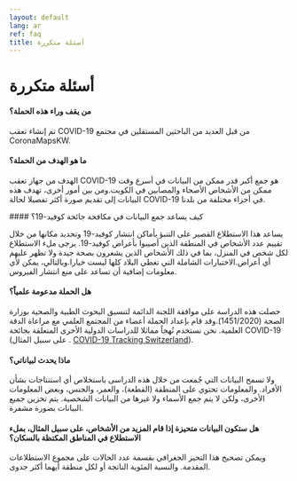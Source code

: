 ```yaml
---
layout: default
lang: ar
ref: faq
title: أسئلة متكررة
---
```

# أسئلة متكررة

#### من يقف وراء هذه الحملة؟ ‪‬ 

تم إنشاء تعقب COVID-19 من قبل العديد من الباحثين المستقلين في مجتمع CoronaMapsKW.

#### ما هو الهدف من الحملة؟ 

الهدف من جهاز تعقب COVID-19 هو جمع أكبر قدر ممكن من البيانات في أسرع وقت ممكن من الأشخاص الأصحاء والمصابين في الكويت.ومن بين أمور أخرى، تهدف هذه البيانات إلى تقديم صورة أكثر تفصيلا لحالة COVID-19 في أجزاء مختلفة من بلدنا.

####‪  كيف يساعد جمع البيانات في مكافحة جائحة كوفيد‫-‬19؟ 

يساعد هذا الاستطلاع القصير على التنبؤ بأماكن انتشار كوفيد-19 وتحديد مكانها من خلال تقييم عدد الأشخاص في المنطقة الذين أصيبوا بأعراض كوفيد-19. يرجى ملء الاستطلاع لكل شخص في المنزل، بما في ذلك الأشخاص الذين يشعرون بصحة جيدة ولا تظهر عليهم أي أعراض.الاختبارات الشاملة التي تغطي البلاد كلها ليست خيارا.وبالتالي، يمكن لأي معلومات إضافية أن تساعد على منع انتشار الفيروس.

#### ‪‬هل الحملة مدعومة علمياً؟
 
حصلت هذه الدراسة على موافقة اللجنة الدائمة لتنسيق البحوث الطبية والصحية بوزارة الصحة (1451/2020).وقد قام بإعداد الحملة أعضاء من المجتمع العلمي مع مراعاة الدقة العلمية. نحن نستخدم نُهجاً مماثلا للدراسات الدولية الأخرى المتعلقة بجائحة COVID-19 (على سبيل المثال . ‪[COVID-19 Tracking Switzerland](https://www.covidtracker.ch/en/)‬).

#### ماذا يحدث لبياناتي؟ 

ولا تسمح البيانات التي جُمعت من خلال هذه الدراسى باستخلاص أي استنتاجات بشأن الأفراد. والمعلومات تحتوي على المنطقة (القطعة)، والعمر، والجنس، وبعض المعلومات الأخرى، ولكن لا  يتم جمع الأسماء ولا غيرها من البيانات الشخصية. يتم تخزين جميع البيانات بصورة مشفرة.

#### هل ستكون البيانات متحيزة إذا قام المزيد من الأشخاص، على سبيل المثال، بملء الاستطلاع في المناطق المكتظة بالسكان؟
 
ويمكن تصحيح هذا التحيز الجغرافي بقسمة عدد الحالات على مجموع الاستطلاعات المقدمة. والنسبة المئوية الناتجة أو لكل منطقة أيهما أكثر جدوى.
